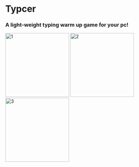 # Typcer
### A light-weight typing warm up game for your pc!

<img src="/assests/1.jpg" alt="1" style="height: 200px; width:200px;"/>

<img src="/assests/3.jpg" alt="2" style="height: 200px; width:200px;"/>

<img src="/assests/4.jpg" alt="3" style="height: 200px; width:200px;"/>
